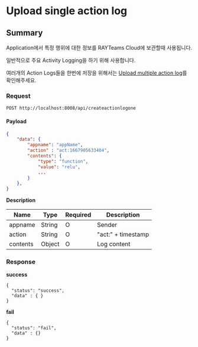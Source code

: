# Upload single action log

## Summary

Application에서 특정 행위에 대한 정보를 RAYTeams Cloud에 보관할때 사용됩니다.

일반적으로 주요 Activity Logging을 하기 위해 사용합니다.

여러개의 Action Logs들을 한번에 저장을 위해서는 [Upload multiple action log](./action-log-create-multi.md)를 확인해주세요.

### Request

```
POST http://localhost:8008/api/createactionlogone
```

#### Payload

```JSON
{
    "data": {
        "appname": "appName",
        "action" : "act:1667905633404",
        "contents": {
            "type": "function",
            "value": "relu",
            ...
        }
    },
}
```

**Description**

| Name | Type | Required | Description |
| --- | --- | --- | --- |
| appname | String | O | Sender |
| action | String | O | "act:" + timestamp |
| contents | Object | O  | Log content |

### Response

**success**

```
{
  "status": "success",
  "data" : { }
}
```

**fail**

```
{
  "status": "fail",
  "data" : {}
}
```